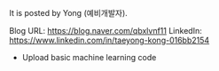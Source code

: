 
It is posted by Yong (예비개발자).

Blog URL: https://blog.naver.com/qbxlvnf11
LinkedIn: https://www.linkedin.com/in/taeyong-kong-016bb2154

- Upload basic machine learning code
